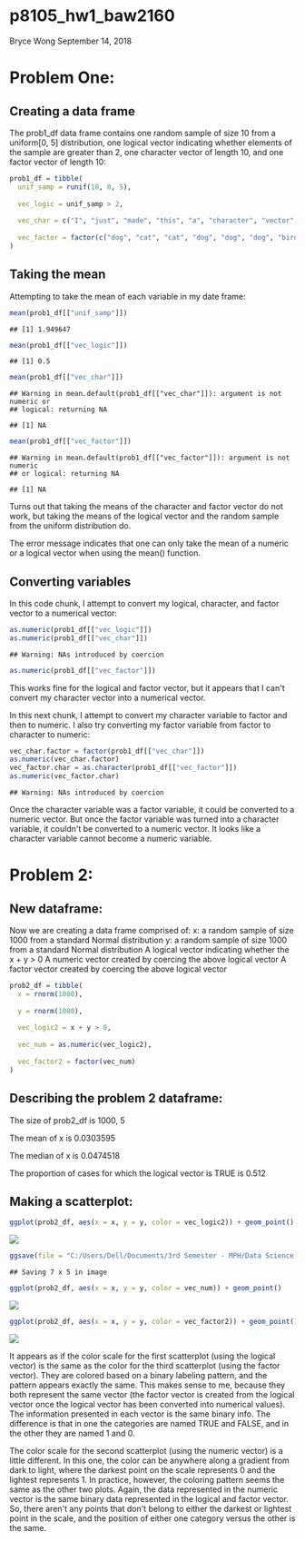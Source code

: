 p8105\_hw1\_baw2160
================
Bryce Wong
September 14, 2018

Problem One:
============

Creating a data frame
---------------------

The prob1\_df data frame contains one random sample of size 10 from a uniform\[0, 5\] distribution, one logical vector indicating whether elements of the sample are greater than 2, one character vector of length 10, and one factor vector of length 10:

``` r
prob1_df = tibble(
  unif_samp = runif(10, 0, 5),
  
  vec_logic = unif_samp > 2,
  
  vec_char = c("I", "just", "made", "this", "a", "character", "vector", "of", "size", "ten"),
  
  vec_factor = factor(c("dog", "cat", "cat", "dog", "dog", "dog", "bird", "cat", "dog", "cat"))
)
```

Taking the mean
---------------

Attempting to take the mean of each variable in my date frame:

``` r
mean(prob1_df[["unif_samp"]])
```

    ## [1] 1.949647

``` r
mean(prob1_df[["vec_logic"]])
```

    ## [1] 0.5

``` r
mean(prob1_df[["vec_char"]])
```

    ## Warning in mean.default(prob1_df[["vec_char"]]): argument is not numeric or
    ## logical: returning NA

    ## [1] NA

``` r
mean(prob1_df[["vec_factor"]])
```

    ## Warning in mean.default(prob1_df[["vec_factor"]]): argument is not numeric
    ## or logical: returning NA

    ## [1] NA

Turns out that taking the means of the character and factor vector do not work, but taking the means of the logical vector and the random sample from the uniform distribution do.

The error message indicates that one can only take the mean of a numeric or a logical vector when using the mean() function.

Converting variables
--------------------

In this code chunk, I attempt to convert my logical, character, and factor vector to a numerical vector:

``` r
as.numeric(prob1_df[["vec_logic"]])
as.numeric(prob1_df[["vec_char"]])
```

    ## Warning: NAs introduced by coercion

``` r
as.numeric(prob1_df[["vec_factor"]])
```

This works fine for the logical and factor vector, but it appears that I can't convert my character vector into a numerical vector.

In this next chunk, I attempt to convert my character variable to factor and then to numeric. I also try converting my factor variable from factor to character to numeric:

``` r
vec_char.factor = factor(prob1_df[["vec_char"]])
as.numeric(vec_char.factor)
vec_factor.char = as.character(prob1_df[["vec_factor"]])
as.numeric(vec_factor.char)
```

    ## Warning: NAs introduced by coercion

Once the character variable was a factor variable, it could be converted to a numeric vector. But once the factor variable was turned into a character variable, it couldn't be converted to a numeric vector. It looks like a character variable cannot become a numeric variable.

Problem 2:
==========

New dataframe:
--------------

Now we are creating a data frame comprised of: x: a random sample of size 1000 from a standard Normal distribution y: a random sample of size 1000 from a standard Normal distribution A logical vector indicating whether the x + y &gt; 0 A numeric vector created by coercing the above logical vector A factor vector created by coercing the above logical vector

``` r
prob2_df = tibble(
  x = rnorm(1000),
  
  y = rnorm(1000),
  
  vec_logic2 = x + y > 0,
  
  vec_num = as.numeric(vec_logic2),
  
  vec_factor2 = factor(vec_num)
)
```

Describing the problem 2 dataframe:
-----------------------------------

The size of prob2\_df is 1000, 5

The mean of x is 0.0303595

The median of x is 0.0474518

The proportion of cases for which the logical vector is TRUE is 0.512

Making a scatterplot:
---------------------

``` r
ggplot(prob2_df, aes(x = x, y = y, color = vec_logic2)) + geom_point()
```

![](p8105_hw1_baw2160_files/figure-markdown_github/Making_scatterplots-1.png)

``` r
ggsave(file = "C:/Users/Dell/Documents/3rd Semester - MPH/Data Science I/HW1/p8105_hw1_baw2160/first_scatplot.png")
```

    ## Saving 7 x 5 in image

``` r
ggplot(prob2_df, aes(x = x, y = y, color = vec_num)) + geom_point()
```

![](p8105_hw1_baw2160_files/figure-markdown_github/Making_scatterplots-2.png)

``` r
ggplot(prob2_df, aes(x = x, y = y, color = vec_factor2)) + geom_point()
```

![](p8105_hw1_baw2160_files/figure-markdown_github/Making_scatterplots-3.png)

It appears as if the color scale for the first scatterplot (using the logical vector) is the same as the color for the third scatterplot (using the factor vector). They are colored based on a binary labeling pattern, and the pattern appears exactly the same. This makes sense to me, because they both represent the same vector (the factor vector is created from the logical vector once the logical vector has been converted into numerical values). The information presented in each vector is the same binary info. The difference is that in one the categories are named TRUE and FALSE, and in the other they are named 1 and 0.

The color scale for the second scatterplot (using the numeric vector) is a little different. In this one, the color can be anywhere along a gradient from dark to light, where the darkest point on the scale represents 0 and the lightest represents 1. In practice, however, the coloring pattern seems the same as the other two plots. Again, the data represented in the numeric vector is the same binary data represented in the logical and factor vector. So, there aren't any points that don't belong to either the darkest or lightest point in the scale, and the position of either one category versus the other is the same.
